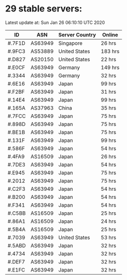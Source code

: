 # 29 stable servers:

Latest update at: Sun Jan 26 06:10:10 UTC 2020

| ID | ASN | Server Country | Online |
| -- | --- | -------------- | ------ |
| #.7F1D | AS63949 | Singapore | 26 hrs |
| #.9FC3 | AS53889 | United States | 183 hrs |
| #.D827 | AS20150 | United States | 22 hrs |
| #.E0CF | AS63949 | Germany | 149 hrs |
| #.3344 | AS63949 | Germany | 32 hrs |
| #.6E16 | AS63949 | Japan | 99 hrs |
| #.F2BF | AS63949 | Japan | 31 hrs |
| #.14E4 | AS63949 | Japan | 99 hrs |
| #.165A | AS37963 | China | 35 hrs |
| #.7FCC | AS63949 | Japan | 75 hrs |
| #.898D | AS63949 | Japan | 75 hrs |
| #.BE1B | AS63949 | Japan | 75 hrs |
| #.131F | AS63949 | Japan | 99 hrs |
| #.586F | AS63949 | Japan | 54 hrs |
| #.4FA9 | AS16509 | Japan | 26 hrs |
| #.7DE3 | AS63949 | Japan | 54 hrs |
| #.E945 | AS63949 | Japan | 75 hrs |
| #.2012 | AS63949 | Japan | 75 hrs |
| #.C2F3 | AS63949 | Japan | 54 hrs |
| #.B200 | AS63949 | Japan | 54 hrs |
| #.F341 | AS63949 | Japan | 54 hrs |
| #.C5BB | AS16509 | Japan | 25 hrs |
| #.86A1 | AS16509 | Japan | 24 hrs |
| #.5B4A | AS16509 | Japan | 25 hrs |
| #.7039 | AS63949 | United States | 53 hrs |
| #.5ABD | AS63949 | Japan | 32 hrs |
| #.4734 | AS63949 | Japan | 32 hrs |
| #.DEF7 | AS63949 | Japan | 32 hrs |
| #.E1FC | AS63949 | Japan | 32 hrs |

